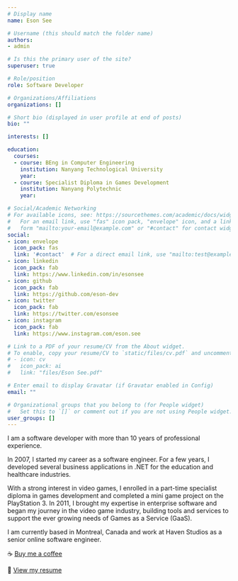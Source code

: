 ```yaml
---
# Display name
name: Eson See

# Username (this should match the folder name)
authors:
- admin

# Is this the primary user of the site?
superuser: true

# Role/position
role: Software Developer

# Organizations/Affiliations
organizations: []

# Short bio (displayed in user profile at end of posts)
bio: ""

interests: []

education:
  courses:
  - course: BEng in Computer Engineering
    institution: Nanyang Technological University
    year:
  - course: Specialist Diploma in Games Development
    institution: Nanyang Polytechnic
    year:

# Social/Academic Networking
# For available icons, see: https://sourcethemes.com/academic/docs/widgets/#icons
#   For an email link, use "fas" icon pack, "envelope" icon, and a link in the
#   form "mailto:your-email@example.com" or "#contact" for contact widget.
social:
- icon: envelope
  icon_pack: fas
  link: '#contact'  # For a direct email link, use "mailto:test@example.org".
- icon: linkedin
  icon_pack: fab
  link: https://www.linkedin.com/in/esonsee
- icon: github
  icon_pack: fab
  link: https://github.com/eson-dev
- icon: twitter
  icon_pack: fab
  link: https://twitter.com/esonsee
- icon: instagram
  icon_pack: fab
  link: https://www.instagram.com/eson.see

# Link to a PDF of your resume/CV from the About widget.
# To enable, copy your resume/CV to `static/files/cv.pdf` and uncomment the lines below.
# - icon: cv
#   icon_pack: ai
#   link: "files/Eson See.pdf"

# Enter email to display Gravatar (if Gravatar enabled in Config)
email: ""

# Organizational groups that you belong to (for People widget)
#   Set this to `[]` or comment out if you are not using People widget.
user_groups: []
---
```


I am a software developer with more than 10 years of professional experience.

In 2007, I started my career as a software engineer. For a few years, I developed several business applications in .NET for the education and healthcare industries.

With a strong interest in video games, I enrolled in a part-time specialist diploma in games development and completed a mini game project on the PlayStation 3. In 2011, I brought my expertise in enterprise software and began my journey in the video game industry, building tools and services to support the ever growing needs of Games as a Service (GaaS).

I am currently based in Montreal, Canada and work at Haven Studios as a senior online software engineer.

:coffee: [Buy me a coffee](https://paypal.me/EsonSee)

:page_facing_up: [View my resume](files/Eson%20See.pdf)